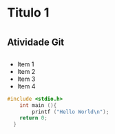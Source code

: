 # Titulo 1<h1>
## Atividade Git<h2>

* Item 1
* Item 2
* Item 3
* Item 4

```C
#include <stdio.h>
    int main (){
        printf ("Hello World\n");
    return 0;
  }
  ```
